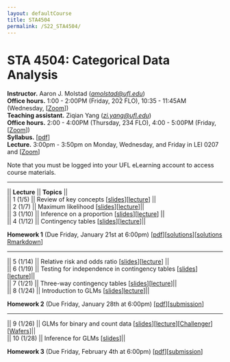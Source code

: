 ```yaml
---
layout: defaultCourse
title: STA4504
permalink: /S22_STA4504/
---
```

# STA 4504: Categorical Data Analysis
**Instructor.** Aaron J. Molstad (*amolstad@ufl.edu*)  
**Office hours.** 1:00 - 2:00PM (Friday, 202 FLO), 10:35 - 11:45AM (Wednesday, [[Zoom](https://ufl.zoom.us/my/ajmolstad)])  
**Teaching assistant.** Ziqian Yang (*zi.yang@ufl.edu*)  
**Office hours.** 2:00 - 4:00PM (Thursday, 234 FLO), 4:00 - 5:00PM (Friday, [[Zoom]( https://ufl.zoom.us/j/97310946201)])  
**Syllabus.** [[pdf](https://ufl.instructure.com/files/65549265/download?download_frd=1)]  
**Lecture.** 3:00pm - 3:50pm on Monday, Wednesday, and Friday in LEI 0207 and [[Zoom]( https://ufl.zoom.us/j/97094644645?pwd=eEV0WDVtOWN3YXRnN3BkWm1pSVdTZz09)]

Note that you must be logged into your UFL eLearning account to access course materials.   

---------------  

||  **Lecture** ||  **Topics** ||  
|| 1 (1/5)  || Review of key concepts [[slides](https://ufl.instructure.com/files/65543791/download?download_frd=1)][[lecture](https://ufl.instructure.com/courses/449490/files?preview=65548987)] ||   
|| 2 (1/7) || Maximum likelihood [[slides](https://ufl.instructure.com/files/65611857/download?download_frd=1)][[lecture](https://ufl.instructure.com/courses/449490/files?preview=65659957)]||  
|| 3 (1/10) || Inference on a proportion [[slides](https://ufl.instructure.com/files/65659961/download?download_frd=1)][[lecture](https://ufl.instructure.com/courses/449490/files?preview=65701126)] ||   
|| 4 (1/12) || Contingency tables [[slides](https://ufl.instructure.com/files/65707939/download?download_frd=1)][[lecture](https://ufl.instructure.com/courses/449490/files?preview=65759254)]||   

**Homework 1** (Due Friday, January 21st at 6:00pm) [[pdf](https://ufl.instructure.com/files/65894797/download?download_frd=1)][[solutions](https://ufl.instructure.com/files/66111485/download?download_frd=1)][[solutions Rmarkdown](https://ufl.instructure.com/files/66111487/download?download_frd=1)]

---------------  

|| 5 (1/14) || Relative risk and odds ratio [[slides](https://ufl.instructure.com/files/65768564/download?download_frd=1)][[lecture](https://ufl.instructure.com/courses/449490/files?preview=65874685)] ||  
|| 6 (1/19) || Testing for independence in contingency tables [[slides](https://ufl.instructure.com/files/65887523/download?download_frd=1)][[lecture](https://ufl.instructure.com/courses/449490/files?preview=65894739)]||  
|| 7 (1/21) || Three-way contingency tables [[slides](https://ufl.instructure.com/files/65946157/download?download_frd=1)][[lecture](https://ufl.instructure.com/courses/449490/files?preview=66018370)]||  
|| 8 (1/24) || Introduction to GLMs [[slides](https://ufl.instructure.com/files/66084006/download?download_frd=1)][lecture](https://ufl.instructure.com/courses/449490/files?preview=66073855)]||

**Homework 2** (Due Friday, January 28th at 6:00pm) [[pdf](https://ufl.instructure.com/files/65946166/download?download_frd=1)][[submission](https://ufl.instructure.com/courses/449490/assignments/5112395)]


---------------  

|| 9 (1/26) || GLMs for binary and count data [[slides](https://ufl.instructure.com/files/66084001/download?download_frd=1)][[lecture](https://ufl.instructure.com/courses/449490/files?preview=66087658)][[Challenger](https://ufl.instructure.com/files/66084061/download?download_frd=1)][[Wafers](https://ufl.instructure.com/files/66084062/download?download_frd=1)]||    
|| 10 (1/28) || Inference for GLMs [[slides](https://ufl.instructure.com/files/66152537/download?download_frd=1)]||   

**Homework 3** (Due Friday, February 4th at 6:00pm) [[pdf](https://ufl.instructure.com/files/66178588/download?download_frd=1)][[submission](https://ufl.instructure.com/courses/449490/assignments/5119708)]   





